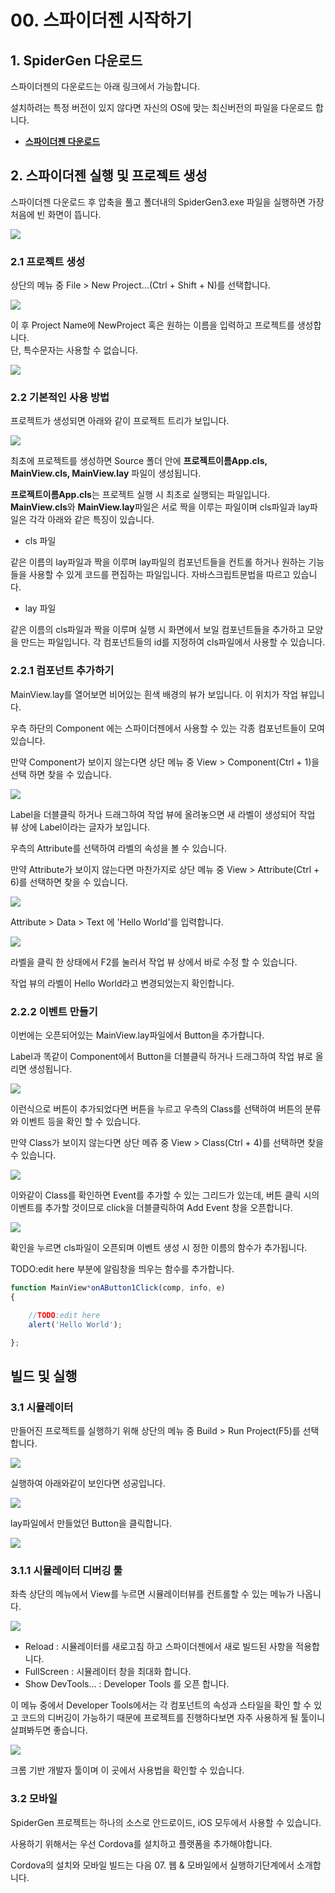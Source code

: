 # 00. 스파이더젠 시작하기

## 1. SpiderGen 다운로드

스파이더젠의 다운로드는 아래 링크에서 가능합니다.

설치하려는 특정 버전이 있지 않다면 자신의 OS에 맞는 최신버전의 파일을 다운로드 합니다.

* [**스파이더젠 다운로드**](https://www.spidergen.org:3003/?pid=T040000)

## 2. 스파이더젠 실행 및 프로젝트 생성

스파이더젠 다운로드 후 압축을 풀고 폴더내의 SpiderGen3.exe 파일을 실행하면 가장 처음에 빈 화면이 뜹니다.

![](../../image/start01.png)

### 2.1 프로젝트 생성

상단의 메뉴 중 File > New Project…(Ctrl + Shift + N)를 선택합니다.

![](../../image/start02.png)

이 후 Project Name에 NewProject 혹은 원하는 이름을 입력하고 프로젝트를 생성합니다.\
단, 특수문자는 사용할 수 없습니다.

![](../../image/start03.png)

### 2.2 기본적인 사용 방법

프로젝트가 생성되면 아래와 같이 프로젝트 트리가 보입니다.

![](../../image/start04.png)

최초에 프로젝트를 생성하면 Source 폴더 안에 **프로젝트이름App.cls, MainView.cls, MainView.lay** 파일이 생성됩니다.

**프로젝트이름App.cls**는 프로젝트 실행 시 최초로 실행되는 파일입니다. **MainView.cls**와 **MainView.lay**파일은 서로 짝을 이루는 파일이며 cls파일과 lay파일은 각각 아래와 같은 특징이 있습니다.

* cls 파일

같은 이름의 lay파일과 짝을 이루며 lay파일의 컴포넌트들을 컨트롤 하거나 원하는 기능들을 사용할 수 있게 코드를 편집하는 파일입니다. 자바스크립트문법을 따르고 있습니다.

* lay 파일

같은 이름의 cls파일과 짝을 이루며 실행 시 화면에서 보일 컴포넌트들을 추가하고 모양을 만드는 파일입니다. 각 컴포넌트들의 id를 지정하여 cls파일에서 사용할 수 있습니다.

### 2.2.1 컴포넌트 추가하기

MainView.lay를 열어보면 비어있는 흰색 배경의 뷰가 보입니다. 이 위치가 작업 뷰입니다.

우측 하단의 Component 에는 스파이더젠에서 사용할 수 있는 각종 컴포넌트들이 모여 있습니다.

만약 Component가 보이지 않는다면 상단 메뉴 중 View > Component(Ctrl + 1)을 선택 하면 찾을 수 있습니다.

![](../../image/start05.png)

Label을 더블클릭 하거나 드래그하여 작업 뷰에 올려놓으면 새 라벨이 생성되어 작업 뷰 상에 Label이라는 글자가 보입니다.

우측의 Attribute를 선택하여 라벨의 속성을 볼 수 있습니다.

만약 Attribute가 보이지 않는다면 마찬가지로 상단 메뉴 중 View > Attribute(Ctrl + 6)를 선택하면 찾을 수 있습니다.

![](../../image/start06.png)

Attribute > Data > Text 에 'Hello World'를 입력합니다.

![](../../image/start07.png)

라벨을 클릭 한 상태에서 F2를 눌러서 작업 뷰 상에서 바로 수정 할 수 있습니다.

작업 뷰의 라벨이 Hello World라고 변경되었는지 확인합니다.

### 2.2.2 이벤트 만들기

이번에는 오픈되어있는 MainView.lay파일에서 Button을 추가합니다.

Label과 똑같이 Component에서 Button을 더블클릭 하거나 드래그하여 작업 뷰로 올리면 생성됩니다.

![](../../image/start08.png)

이런식으로 버튼이 추가되었다면 버튼을 누르고 우측의 Class를 선택하여 버튼의 분류와 이벤트 등을 확인 할 수 있습니다.

만약 Class가 보이지 않는다면 상단 메쥬 중 View > Class(Ctrl + 4)를 선택하면 찾을 수 있습니다.

![](../../image/start09.png)

이와같이 Class를 확인하면 Event를 추가할 수 있는 그리드가 있는데, 버튼 클릭 시의 이벤트를 추가할 것이므로 click을 더블클릭하여 Add Event 창을 오픈합니다.

![](../../image/start10.png)

확인을 누르면 cls파일이 오픈되며 이벤트 생성 시 정한 이름의 함수가 추가됩니다.

TODO:edit here 부분에 알림창을 띄우는 함수를 추가합니다.

```javascript
function MainView*onAButton1Click(comp, info, e)
{

    //TODO:edit here
    alert('Hello World');

};
```

## 빌드 및 실행

### 3.1 시뮬레이터

만들어진 프로젝트를 실행하기 위해 상단의 메뉴 중 Build > Run Project(F5)를 선택 합니다.

![](../../image/start11.png)

실행하여 아래와같이 보인다면 성공입니다.

![](../../image/start12.png)

lay파일에서 만들었던 Button을 클릭합니다.

![](../../image/start13.png)

### 3.1.1 시뮬레이터 디버깅 툴

좌측 상단의 메뉴에서 View를 누르면 시뮬레이터뷰를 컨트롤할 수 있는 메뉴가 나옵니다.

![](../../image/start14.png)

* Reload : 시뮬레이터를 새로고침 하고 스파이더젠에서 새로 빌드된 사항을 적용합니다.
* FullScreen : 시뮬레이터 창을 최대화 합니다.
* Show DevTools… : Developer Tools 를 오픈 합니다.

이 메뉴 중에서 Developer Tools에서는 각 컴포넌트의 속성과 스타일을 확인 할 수 있고 코드의 디버깅이 가능하기 때문에 프로젝트를 진행하다보면 자주 사용하게 될 툴이니 살펴봐두면 좋습니다.

![](../../image/start15.png)

크롬 기반 개발자 툴이며 이 곳에서 사용법을 확인할 수 있습니다.

### 3.2 모바일

SpiderGen 프로젝트는 하나의 소스로 안드로이드, iOS 모두에서 사용할 수 있습니다.

사용하기 위해서는 우선 Cordova를 설치하고 플랫폼을 추가해야합니다.

Cordova의 설치와 모바일 빌드는 다음 07. 웹 & 모바일에서 실행하기단계에서 소개합니다.
